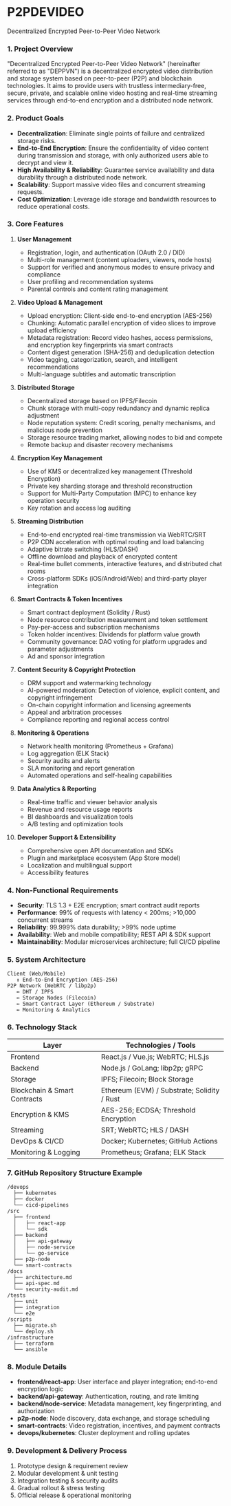 # P2PDEVIDEO

Decentralized Encrypted Peer-to-Peer Video Network


### 1. Project Overview  

"Decentralized Encrypted Peer-to-Peer Video Network" (hereinafter referred to as "DEPPVN") is a decentralized encrypted video distribution and storage system based on peer-to-peer (P2P) and blockchain technologies. It aims to provide users with trustless intermediary-free, secure, private, and scalable online video hosting and real-time streaming services through end-to-end encryption and a distributed node network.  

### 2. Product Goals  

- **Decentralization**: Eliminate single points of failure and centralized storage risks.  
- **End-to-End Encryption**: Ensure the confidentiality of video content during transmission and storage, with only authorized users able to decrypt and view it.  
- **High Availability & Reliability**: Guarantee service availability and data durability through a distributed node network.  
- **Scalability**: Support massive video files and concurrent streaming requests.  
- **Cost Optimization**: Leverage idle storage and bandwidth resources to reduce operational costs.  

### 3. Core Features  

1. **User Management**  
   - Registration, login, and authentication (OAuth 2.0 / DID)  
   - Multi-role management (content uploaders, viewers, node hosts)  
   - Support for verified and anonymous modes to ensure privacy and compliance  
   - User profiling and recommendation systems  
   - Parental controls and content rating management  

2. **Video Upload & Management**  
   - Upload encryption: Client-side end-to-end encryption (AES-256)  
   - Chunking: Automatic parallel encryption of video slices to improve upload efficiency  
   - Metadata registration: Record video hashes, access permissions, and encryption key fingerprints via smart contracts  
   - Content digest generation (SHA-256) and deduplication detection  
   - Video tagging, categorization, search, and intelligent recommendations  
   - Multi-language subtitles and automatic transcription  

3. **Distributed Storage**  
   - Decentralized storage based on IPFS/Filecoin  
   - Chunk storage with multi-copy redundancy and dynamic replica adjustment  
   - Node reputation system: Credit scoring, penalty mechanisms, and malicious node prevention  
   - Storage resource trading market, allowing nodes to bid and compete  
   - Remote backup and disaster recovery mechanisms  

4. **Encryption Key Management**  
   - Use of KMS or decentralized key management (Threshold Encryption)  
   - Private key sharding storage and threshold reconstruction  
   - Support for Multi-Party Computation (MPC) to enhance key operation security  
   - Key rotation and access log auditing  

5. **Streaming Distribution**  
   - End-to-end encrypted real-time transmission via WebRTC/SRT  
   - P2P CDN acceleration with optimal routing and load balancing  
   - Adaptive bitrate switching (HLS/DASH)  
   - Offline download and playback of encrypted content  
   - Real-time bullet comments, interactive features, and distributed chat rooms  
   - Cross-platform SDKs (iOS/Android/Web) and third-party player integration  

6. **Smart Contracts & Token Incentives**  
   - Smart contract deployment (Solidity / Rust)  
   - Node resource contribution measurement and token settlement  
   - Pay-per-access and subscription mechanisms  
   - Token holder incentives: Dividends for platform value growth  
   - Community governance: DAO voting for platform upgrades and parameter adjustments  
   - Ad and sponsor integration  

7. **Content Security & Copyright Protection**  
   - DRM support and watermarking technology  
   - AI-powered moderation: Detection of violence, explicit content, and copyright infringement  
   - On-chain copyright information and licensing agreements  
   - Appeal and arbitration processes  
   - Compliance reporting and regional access control  

8. **Monitoring & Operations**  
   - Network health monitoring (Prometheus + Grafana)  
   - Log aggregation (ELK Stack)  
   - Security audits and alerts  
   - SLA monitoring and report generation  
   - Automated operations and self-healing capabilities  

9. **Data Analytics & Reporting**  
   - Real-time traffic and viewer behavior analysis  
   - Revenue and resource usage reports  
   - BI dashboards and visualization tools  
   - A/B testing and optimization tools  

10. **Developer Support & Extensibility**  
    - Comprehensive open API documentation and SDKs  
    - Plugin and marketplace ecosystem (App Store model)  
    - Localization and multilingual support  
    - Accessibility features  

### 4. Non-Functional Requirements  

- **Security**: TLS 1.3 + E2E encryption; smart contract audit reports  
- **Performance**: 99% of requests with latency < 200ms; >10,000 concurrent streams  
- **Reliability**: 99.999% data durability; >99% node uptime  
- **Availability**: Web and mobile compatibility; REST API & SDK support  
- **Maintainability**: Modular microservices architecture; full CI/CD pipeline  

### 5. System Architecture  

```
Client (Web/Mobile)  
   ↕ End-to-End Encryption (AES-256)  
P2P Network (WebRTC / libp2p)  
   ↔ DHT / IPFS  
   ↔ Storage Nodes (Filecoin)  
   ↔ Smart Contract Layer (Ethereum / Substrate)  
   ↔ Monitoring & Analytics  
```  

### 6. Technology Stack  

| Layer                        | Technologies / Tools                        |
| ---------------------------- | ------------------------------------------- |
| Frontend                     | React.js / Vue.js; WebRTC; HLS.js           |
| Backend                      | Node.js / GoLang; libp2p; gRPC              |
| Storage                      | IPFS; Filecoin; Block Storage               |
| Blockchain & Smart Contracts | Ethereum (EVM) / Substrate; Solidity / Rust |
| Encryption & KMS             | AES-256; ECDSA; Threshold Encryption        |
| Streaming                    | SRT; WebRTC; HLS / DASH                     |
| DevOps & CI/CD               | Docker; Kubernetes; GitHub Actions          |
| Monitoring & Logging         | Prometheus; Grafana; ELK Stack              |

### 7. GitHub Repository Structure Example  

```
/devops  
  ├── kubernetes  
  ├── docker  
  └── cicd-pipelines  
/src  
  ├── frontend  
  │   ├── react-app  
  │   └── sdk  
  ├── backend  
  │   ├── api-gateway  
  │   ├── node-service  
  │   └── go-service  
  ├── p2p-node  
  └── smart-contracts  
/docs  
  ├── architecture.md  
  ├── api-spec.md  
  └── security-audit.md  
/tests  
  ├── unit  
  ├── integration  
  └── e2e  
/scripts  
  ├── migrate.sh  
  └── deploy.sh  
/infrastructure  
  ├── terraform  
  └── ansible  
```  

### 8. Module Details  

- **frontend/react-app**: User interface and player integration; end-to-end encryption logic  
- **backend/api-gateway**: Authentication, routing, and rate limiting  
- **backend/node-service**: Metadata management, key fingerprinting, and authorization  
- **p2p-node**: Node discovery, data exchange, and storage scheduling  
- **smart-contracts**: Video registration, incentives, and payment contracts  
- **devops/kubernetes**: Cluster deployment and rolling updates  

### 9. Development & Delivery Process  

1. Prototype design & requirement review  
2. Modular development & unit testing  
3. Integration testing & security audits  
4. Gradual rollout & stress testing  
5. Official release & operational monitoring  
